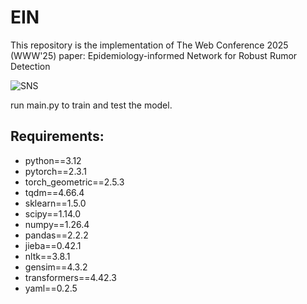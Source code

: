 # EIN

This repository is the implementation of The Web Conference 2025 (WWW'25) paper: Epidemiology-informed Network for Robust Rumor Detection

![SNS](EIN.png)

run main.py to train and test the model.

## Requirements:
- python==3.12
- pytorch==2.3.1
- torch_geometric==2.5.3
- tqdm==4.66.4
- sklearn==1.5.0
- scipy==1.14.0
- numpy==1.26.4
- pandas==2.2.2
- jieba==0.42.1
- nltk==3.8.1
- gensim==4.3.2
- transformers==4.42.3
- yaml==0.2.5
